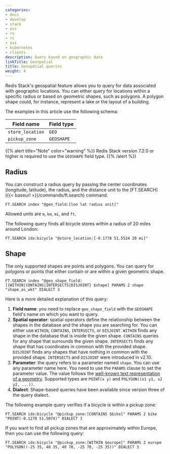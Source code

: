 ```yaml
---
categories:
- docs
- develop
- stack
- oss
- rs
- rc
- oss
- kubernetes
- clients
description: Query based on geographic data
linkTitle: Geospatial
title: Geospatial queries
weight: 4
---
```


Redis Stack's geospatial feature allows you to query for data associated with geographic locations. You can either query for locations within a specific radius or based on geometric shapes, such as polygons. A polygon shape could, for instance, represent a lake or the layout of a building.

The examples in this article use the following schema:

| Field name       | Field type   |
| --------------   | ----------   |
| `store_location` | `GEO`        |
| `pickup_zone`    | `GEOSHAPE`   |


{{% alert title="Note" color="warning" %}}
Redis Stack version 7.2.0 or higher is required to use the `GEOSHAPE` field type.
{{% /alert  %}}

## Radius

You can construct a radius query by passing the center coordinates (longitude, latitude), the radius, and the distance unit to the [FT.SEARCH]({{< baseurl >}}/commands/ft.search) command.

```
FT.SEARCH index "@geo_field:[lon lat radius unit]"
```

Allowed units are `m`, `km`, `mi`, and `ft`.

The following query finds all bicycle stores within a radius of 20 miles around London:

```
FT.SEARCH idx:bicycle "@store_location:[-0.1778 51.5524 20 mi]"
```

## Shape

The only supported shapes are points and polygons. You can query for polygons or points that either contain or are within a given geometric shape.

```
FT.SEARCH index "@geo_shape_field:[{WITHIN|CONTAINS|INTERSECTS|DISJOINT} $shape] PARAMS 2 shape "shape_as_wkt" DIALECT 3
```

Here is a more detailed explanation of this query:

1. **Field name**: you need to replace `geo_shape_field` with the `GEOSHAPE` field's name on which you want to query.
2. **Spatial operator**: spatial operators define the relationship between the shapes in the database and the shape you are searching for. You can either use `WITHIN`, `CONTAINS`, `INTERSECTS`, or `DISJOINT`. `WITHIN` finds any shape in the database that is inside the given shape. `CONTAINS` queries for any shape that surrounds the given shape. `INTERSECTS` finds any shape that has coordinates in common with the provided shape. `DISJOINT` finds any shapes that have nothing in common with the provided shape. `INTERSECTS` and `DISJOINT` were introduced in v2.10.
3. **Parameter**: the query refers to a parameter named `shape`. You can use any parameter name here. You need to use the `PARAMS` clause to set the parameter value. The value follows the [well-known text representation of a geometry](https://en.wikipedia.org/wiki/Well-known_text_representation_of_geometry). Supported types are `POINT(x y)` and `POLYGON((x1 y1, x2 y2, ...))`.
4. **Dialect**: Shape-based queries have been available since version three of the query dialect.

The following example query verifies if a bicycle is within a pickup zone:

```
FT.SEARCH idx:bicycle "@pickup_zone:[CONTAINS $bike]" PARAMS 2 bike "POINT(-0.1278 51.5074)" DIALECT 3
```

If you want to find all pickup zones that are approximately within Europe, then you can use the following query:

```
FT.SEARCH idx:bicycle "@pickup_zone:[WITHIN $europe]" PARAMS 2 europe "POLYGON((-25 35, 40 35, 40 70, -25 70, -25 35))" DIALECT 3
```